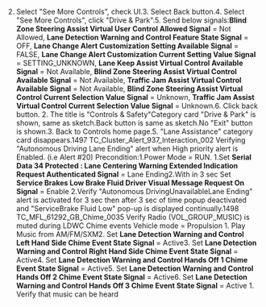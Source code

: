 2. Select "See More Controls", check UI.3. Select Back button.4. Select "See More Controls", click "Drive & Park".5. Send below signals:**Blind Zone Steering Assist Virtual User Control Allowed Signal** = Not Allowed, **Lane Detection Warning and Control Feature State Signal** = OFF, **Lane Change Alert Customization Setting Available Signal** = FALSE, **Lane Change Alert Customization Current Setting Value Signal** = SETTING_UNKNOWN, **Lane Keep Assist Virtual Control Available Signal** = Not Available, **Blind Zone Steering Assist Virtual Control Available Signal** = Not Available, **Traffic Jam Assist Virtual Control Available Signal** = Not Available, **Blind Zone Steering Assist Virtual Control Current Selection Value Signal** = Unknown, **Traffic Jam Assist Virtual Control Current Selection Value Signal** = Unknown.6. Click back button. 2. The title is "Controls & Safety"Category card "Drive & Park" is shown, same as sketch.Back button is same as sketch.No "Exit" button is shown.3. Back to Controls home page.5. "Lane Assistance" category card disappears.1497 TC_Cluster_Alert_937_Interaction_002 Verifying "Autonomous Driving Lane Ending" alert when High priority alert is Enabled. (i.e Alert #20) Precondition:1.Power Mode = RUN. 1.Set **Serial Data 34 Protected : Lane Centering Warning Extended Indication Request Authenticated Signal** = Lane Ending2.With in 3 sec Set **Service Brakes Low Brake Fluid Driver Visual Message Request On Signal** = Enable 2.Verify "Autonomous DrivingUnavailableLane Ending" alert is activated for 3 sec then after 3 sec of time popup deactivated and "ServiceBrake Fluid Low" pop-up is displayed continually.1498 TC_MFL_61292_GB_Chime_0035 Verify Radio (VOL_GROUP_MUSIC) is muted during LDWC Chime events Vehicle mode = Propulsion 1. Play Music from AM/FM/SXM2. Set **Lane Detection Warning and Control Left Hand Side Chime Event State Signal** = Active3. Set **Lane Detection Warning and Control Right Hand Side Chime Event State Signal** = Active4. Set **Lane Detection Warning and Control Hands Off 1 Chime Event State Signal** = Active5. Set **Lane Detection Warning and Control Hands Off 2 Chime Event State Signal** = Active6. Set **Lane Detection Warning and Control Hands Off 3 Chime Event State Signal** = Active 1. Verify that music can be heard
